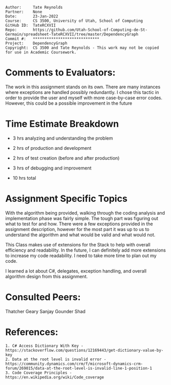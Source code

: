```
Author:     Tate Reynolds
Partner:    None
Date:       23-Jan-2022
Course:     CS 3500, University of Utah, School of Computing
GitHub ID:  TateRCXVII
Repo:       https://github.com/Utah-School-of-Computing-de-St-Germain/spreadsheet-TateRCXVII/tree/master/DependencyGraph
Commit #:   *****************************
Project:    DependencyGraph
Copyright:  CS 3500 and Tate Reynolds - This work may not be copied for use in Academic Coursework.
```

# Comments to Evaluators:
The work in this assignment stands on its own. There are many instances where exceptions are handled possibly redundantly. I chose this
tactic in order to provide the user and myself with more case-by-case error codes. However, this could be a possible improvement in the future

# Time Estimate Breakdown
- 3 hrs analyzing and understanding the problem
- 2 hrs of production and development
- 2 hrs of test creation (before and after production)
- 3 hrs of debugging and improvement

- 10 hrs total

# Assignment Specific Topics
With the algorithm being provided, walking through the coding analysis and implementation phase was fairly simple. The tough part was
figuring out what to test for and how. There were a few exceptions provided in the assignment description, however for the most part it was
up to us to understand the algorithm and what would be valid and what would not.

This Class makes use of extensions for the Stack to help with overall efficiency and readability. In the future, I can definitely add more 
extensions to increase my code readability. I need to take more time to plan out my code.

I learned a lot about C#, delegates, exception handling, and overall algorithm design from this assignment.



# Consulted Peers:
Thatcher Geary
Sanjay Gounder
Shad

# References:

    1. C# Access Dictionary With Key - https://stackoverflow.com/questions/12169443/get-dictionary-value-by-key
    2. Data at the root level is invalid error - https://community.dynamics.com/crm/f/microsoft-dynamics-crm-forum/269015/data-at-the-root-level-is-invalid-line-1-position-1
    3. Code Coverage Principles - https://en.wikipedia.org/wiki/Code_coverage